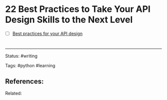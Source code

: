 # 22 Best Practices to Take Your API Design Skills to the Next Level
- [ ] [Best practices for your API design](https://betterprogramming.pub/22-best-practices-to-take-your-api-design-skills-to-the-next-level-65569b200b9)


# 

---
Status: #writing

Tags: #python #learning 

References:
- 

Related:
